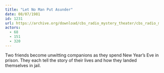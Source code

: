 ```yaml
---
title: "Let No Man Put Asunder"
date: 08/07/1981
id: 1231
url: https://archive.org/download/cbs_radio_mystery_theater/cbs_radio_mystery_theater-1201-1250.zip/cbs_radio_mystery_theater-1201-1250%2Fcbsrmt_1231_let_no_man_put_asunder.mp3
actors:
  - 68
  - 151
  - 320
---
```

Two friends become unwitting companions as they spend New Year’s Eve in prison. They each tell the story of their lives and how they landed themselves in jail.